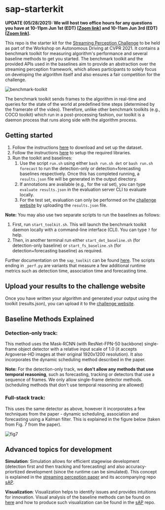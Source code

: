 # sap-starterkit

<b>UPDATE (05/28/2021): We will host two office hours for any questions you have at
10-11pm Jun 1st (EDT)
[<a target="_blank" href="https://cmu.zoom.us/j/98380272281?pwd=QzFCU1gwS1UrL092MGt6djFZR1oxZz09">Zoom link</a>]
and 10-11am Jun 3rd (EDT)
[<a target="_blank" href="https://cmu.zoom.us/j/91673157392?pwd=NGx1NTBQNmNJQjBVQlBVRmFaUEJEZz09">Zoom link</a>].</b>
<br>

This repo is the starter kit for the [Streaming Perception Challenge](https://eval.ai/web/challenges/challenge-page/800/overview) to be held as part of the Workshop on Autonomous Driving at CVPR 2021. It contains a benchmark toolkit for measuring algorithm's performance and several baseline methods to get you started. The benchmark toolkit and the provided APIs used in the baselines aim to provide an abstraction over the streaming perception framework, which allows participants to solely focus on developing the algorithm itself and also ensures a fair competition for the challenge.

![benchmark-toolkit](doc/img/benchmark-toolkit.png)

The benchmark toolkit sends frames to the algorithm in real-time and queries for the state of the world at predefined time steps (determined by the framerate of the video). Therefore, unlike other benchmark toolkits (e.g., COCO toolkit) which run in a post-processing fashion, our toolkit is a daemon process that runs along side with the algorithm process.

## Getting started
  1. Follow the instructions [here](https://github.com/mtli/sAP/blob/master/doc/data_setup.md) to download and set up the dataset.
  1. Follow the instructions [here](doc/code_setup.md) to setup the required libraries.
  1. Run the toolkit and baselines:
       1. Use the script `run.sh` using either `bash run.sh det` or `bash run.sh forecast` to run the detection-only or detection+forecasting baselines respectively. Once this has completed running, a `results.json` file will be generated in the output directory.
       2. If annotations are available (e.g., for the val set), you can type `evaluate results.json` in the evaluation server CLI to evaluate locally.
       3. For the test set, evaluation can only be performed on the [challenge website](https://eval.ai/web/challenges/challenge-page/800/overview) by uploading the `results.json` file.

**Note:** You may also use two separate scripts to run the baselines as follows:
  1.  First, run `start_toolkit.sh`. This will launch the benchmark toolkit daemon locally with a command-line interface (CLI). You can type `?` for help.
  2.  Then, in another terminal run either `start_det_baseline.sh` (for detection-only baseline) or `start_fs_baseline.sh` (for detection+forecasting baseline) as required. 

Further documentation on the `sap_toolkit` can be found [here](https://github.com/karthiksharma98/sap-starterkit/tree/master/sap-toolkit). The scripts ending in `_perf.py` are variants that measure a few additional runtime metrics such as detection time, association time and forecasting time.

## Upload your results to the challenge website

Once you have written your algorithm and generated your output using the toolkit (results.json), you can upload it to the [challenge website](https://eval.ai/web/challenges/challenge-page/800/overview).
   
## Baseline Methods Explained

### Detection-only track:

This method uses the Mask-RCNN (with ResNet-FPN-50 backbone) single-frame object detector with a relative input scale of 1.0 (it accepts Argoverse-HD images at their original 1920x1200 resolution). It also incorporates the dynamic scheduling method described in the paper.

**Note:** For the detection-only track, we **don't allow any methods that use temporal reasoning**, such as forecasting, tracking or detectors that use a sequence of frames. We only allow single-frame detector methods. (scheduling methods that don't use temporal reasoning are allowed)

### Full-stack track:

This uses the same detector as above, however it incorporates a few techniques from the paper - dynamic scheduling, association and forecasting using a Kalman filter. This is explained in the figure below (taken from Fig. 7 from the paper).

![fig7](doc/img/fig7.png)

## Advanced topics for development

**Simulation**: Simulation allows for efficient stagewise development (detection first and then tracking and forecasting) and also accuracy-priortized development (since the runtime can be simulated). This concept is explained in the [streaming perception paper](http://www.cs.cmu.edu/~mengtial/proj/streaming/) and its accompanying repo [sAP](https://github.com/mtli/sAP).

**Visualization**: Visualization helps to identify issues and provides intuitions for innovation. Visual analysis of the baseline methods can be found on [here](http://www.cs.cmu.edu/~mengtial/proj/streaming/streaming-visuals.html) and how to produce such visualization can be found in the [sAP](https://github.com/mtli/sAP) repo.





